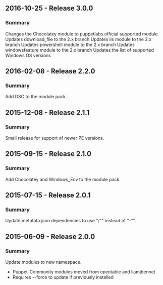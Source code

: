 ## 2016-10-25 - Release 3.0.0
### Summary

Changes the Chocolatey module to puppetlabs official supported module
Updates download_file to the 2.x branch
Updates iis module to the 2.x branch
Updates powershell module to the 2.x branch
Updates windowsfeature module to the 2.x branch
Updates the list of supported Windows OS versions

## 2016-02-08 - Release 2.2.0
### Summary

Add DSC to the module pack.

## 2015-12-08 - Release 2.1.1
### Summary

Small release for support of newer PE versions.

## 2015-09-15 - Release 2.1.0
### Summary

Add Chocolatey and Windows_Env to the module pack.

## 2015-07-15 - Release 2.0.1
### Summary

Update metatata.json dependencies to use "/"" instead of "-"".

## 2015-06-09 - Release 2.0.0
### Summary

Update modules to new namespace.

- Puppet-Community modules moved from opentable and liamjbennet
- Requires --force to update if previously installed
